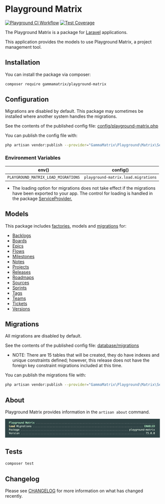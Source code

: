 # Playground Matrix

[![Playground CI Workflow](https://github.com/gammamatrix/playground-matrix/actions/workflows/ci.yml/badge.svg?branch=develop)](https://raw.githubusercontent.com/gammamatrix/playground-matrix/testing/develop/testdox.txt)
[![Test Coverage](https://raw.githubusercontent.com/gammamatrix/playground-matrix/testing/develop/coverage.svg)](tests)

The Playground Matrix is a package for [Laravel](https://laravel.com/docs/10.x) applications.

This application provides the models to use Playground Matrix, a project management tool.

## Installation

You can install the package via composer:

```bash
composer require gammamatrix/playground-matrix
```

## Configuration

Migrations are disabled by default. This package may sometimes be installed where another system handles the migrations.

See the contents of the published config file: [config/playground-matrix.php](config/playground-matrix.php)

You can publish the config file with:
```bash
php artisan vendor:publish --provider="GammaMatrix\Playground\Matrix\ServiceProvider" --tag="playground-config"
```

### Environment Variables

|  env()                              | config()                            |
|-------------------------------------|-------------------------------------|
| `PLAYGROUND_MATRIX_LOAD_MIGRATIONS` | `playground-matrix.load.migrations` |
- The loading option for migrations does not take effect if the migrations have been exported to your app. The control for loading is handled in the package [ServiceProvider.](src/ServiceProvider.php)

## Models

This package includes [factories](database/factories), models and [migrations](database/migrations) for:
- [Backlogs](src/Models/Backlog.php)
- [Boards](src/Models/Board.php)
- [Epics](src/Models/Epic.php)
- [Flows](src/Models/Flow.php)
- [Milestones](src/Models/Milestone.php)
- [Notes](src/Models/Note.php)
- [Projects](src/Models/Project.php)
- [Releases](src/Models/Release.php)
- [Roadmaps](src/Models/Roadmap.php)
- [Sources](src/Models/Source.php)
- [Sprints](src/Models/Sprint.php)
- [Tags](src/Models/Tag.php)
- [Teams](src/Models/Team.php)
- [Tickets](src/Models/Ticket.php)
- [Versions](src/Models/Version.php)

## Migrations

All migrations are disabled by default.

See the contents of the published config file: [database/migrations](database/migrations)
- NOTE: There are 15 tables that will be created, they do have indexes and unique constraints defined; however, this release does not have the foreign key constraint migrations included at this time.

You can publish the migrations file with:
```bash
php artisan vendor:publish --provider="GammaMatrix\Playground\Matrix\ServiceProvider" --tag="playground-migrations"
```

## About

Playground Matrix provides information in the `artisan about` command.

<img src="resources/docs/artisan-about-playground-matrix.png" alt="screenshot of artisan about command with Playground Matrix.">

## Tests

```sh
composer test
```

## Changelog

Please see [CHANGELOG](CHANGELOG.md) for more information on what has changed recently.
